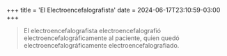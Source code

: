 +++
title = 'El Electroencefalografista'
date = 2024-06-17T23:10:59-03:00
+++

> El electroencefalografista electroencefalografió electroencefalográficamente al paciente, quien quedó electroencefalográficamente electroencefalografiado.

<!--more-->

